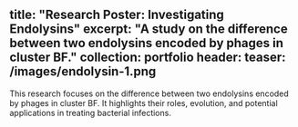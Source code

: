 title: "Research Poster: Investigating Endolysins"
excerpt: "A study on the difference between two endolysins encoded by phages in cluster BF."
collection: portfolio
header:
  teaser: /images/endolysin-1.png
---
This research focuses on the difference between two endolysins encoded by phages in cluster BF. It highlights their roles, evolution, and potential applications in treating bacterial infections.
